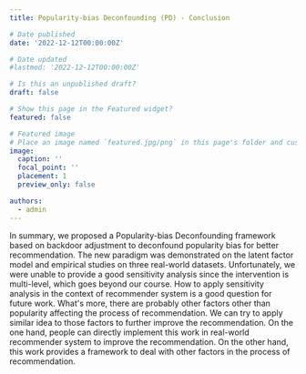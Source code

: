 ```yaml
---
title: Popularity-bias Deconfounding (PD) - Conclusion

# Date published
date: '2022-12-12T00:00:00Z'

# Date updated
#lastmod: '2022-12-12T00:00:00Z'

# Is this an unpublished draft?
draft: false

# Show this page in the Featured widget?
featured: false

# Featured image
# Place an image named `featured.jpg/png` in this page's folder and customize its options here.
image:
  caption: ''
  focal_point: ''
  placement: 1
  preview_only: false

authors:
  - admin
---
```




In summary, we proposed a Popularity-bias Deconfounding framework based on backdoor adjustment to deconfound popularity bias for better recommendation. The new paradigm was demonstrated on the latent factor model and empirical studies on three real-world datasets. Unfortunately, we were unable to provide a good sensitivity analysis since the intervention is multi-level, which goes beyond our course. How to apply sensitivity analysis in the context of recommender system is a good question for future work. What's more, there are probably other factors other than popularity affecting the process of recommendation. We can try to apply similar idea to those factors to further improve the recommendation. On the one hand, people can directly implement this work in real-world recommender system to improve the recommendation. On the other hand,  this work provides a framework to deal with other factors in the process of recommendation.
